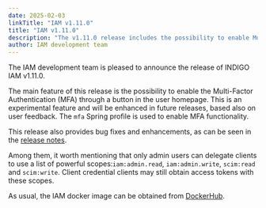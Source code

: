 ```yaml
---
date: 2025-02-03
linkTitle: "IAM v1.11.0"
title: "IAM v1.11.0"
description: "The v1.11.0 release includes the possibility to enable Multi-Factor Authentication (experimentally)"
author: IAM development team
---
```


The IAM development team is pleased to announce the release of INDIGO IAM v1.11.0.

The main feature of this release is the possibility to enable the Multi-Factor Authentication (MFA) through a button in the user homepage. This is an experimental feature and will be enhanced in future releases, based also on user feedback. The `mfa` Spring profile is used to enable MFA functionality.

This release also provides bug fixes and enhancements, as can be seen in the [release notes][release-notes].

Among them, it worth mentioning that only admin users can delegate clients to use a list of powerful scopes:`iam:admin.read`, `iam:admin.write`, `scim:read` and `scim:write`. Client credential clients may still obtain access tokens with these scopes.

As usual, the IAM docker image can be obtained from [DockerHub][iam-login-service-docker].

[release-notes]: https://github.com/indigo-iam/iam/releases/tag/v1.11.0
[iam-login-service-docker]: https://hub.docker.com/r/indigoiam/iam-login-service/tags